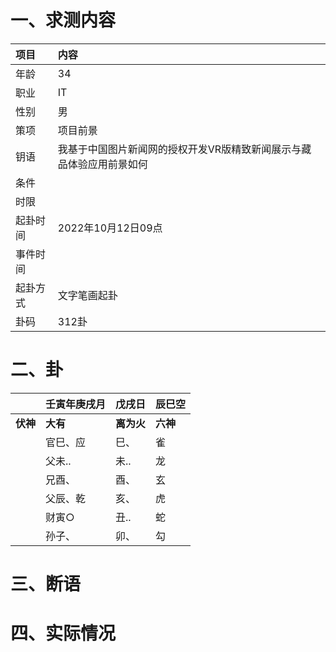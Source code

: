# 一、求测内容
|项目|内容|
|:-|:-|
|年龄|34|
|职业|IT|
|性别|男|
|策项|项目前景|
|钥语|我基于中国图片新闻网的授权开发VR版精致新闻展示与藏品体验应用前景如何|
|条件||
|时限||
|起卦时间|2022年10月12日09点|
|事件时间||
|起卦方式|文字笔画起卦|
|卦码|312卦|

# 二、卦
||壬寅年庚戌月|戊戌日|辰巳空|
|:-|:-|:-|:-|
|**伏神**|**大有**|**离为火**|**六神**|
||官巳、应|巳、|雀|
||父未..|未..|龙|
||兄酉、|酉、|玄|
||父辰、乾|亥、|虎|
||财寅○|丑..|蛇|
||孙子、|卯、|勾|


# 三、断语

# 四、实际情况